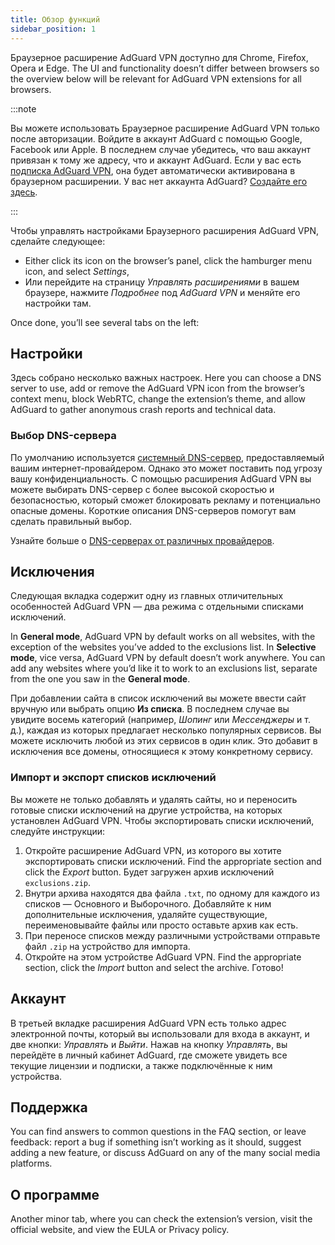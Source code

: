 ```yaml
---
title: Обзор функций
sidebar_position: 1
---
```


Браузерное расширение AdGuard VPN доступно для Chrome, Firefox, Opera и Edge. The UI and functionality doesn’t differ between browsers so the overview below will be relevant for AdGuard VPN extensions for all browsers.

:::note

Вы можете использовать Браузерное расширение AdGuard VPN только после авторизации. Войдите в аккаунт AdGuard с помощью Google, Facebook или Apple. В последнем случае убедитесь, что ваш аккаунт привязан к тому же адресу, что и аккаунт AdGuard. Если у вас есть [подписка AdGuard VPN](/general/subscription), она будет автоматически активирована в браузерном расширении. У вас нет аккаунта AdGuard? [Создайте его здесь](https://auth.adguard.com/registration.html).

:::

Чтобы управлять настройками Браузерного расширения AdGuard VPN, сделайте следующее:

- Either click its icon on the browser’s panel, click the hamburger menu icon, and select *Settings*,
- Или перейдите на страницу *Управлять расширениями* в вашем браузере, нажмите *Подробнее* под *AdGuard VPN* и меняйте его настройки там.

Once done, you’ll see several tabs on the left:

## Настройки

Здесь собрано несколько важных настроек. Here you can choose a DNS server to use, add or remove the AdGuard VPN icon from the browser’s context menu, block WebRTC, change the extension’s theme, and allow AdGuard to gather anonymous crash reports and technical data.

### Выбор DNS-сервера

По умолчанию используется [системный DNS-сервер](https://adguard-dns.io/kb/general/dns-filtering/#what-is-dns), предоставляемый вашим интернет-провайдером. Однако это может поставить под угрозу вашу конфиденциальность. С помощью расширения AdGuard VPN вы можете выбирать DNS-сервер с более высокой скоростью и безопасностью, который сможет блокировать рекламу и потенциально опасные домены. Короткие описания DNS-серверов помогут вам сделать правильный выбор.

Узнайте больше о [DNS-серверах от различных провайдеров](https://adguard-dns.io/kb/general/dns-providers/).

## Исключения

Следующая вкладка содержит одну из главных отличительных особенностей AdGuard VPN — два режима с отдельными списками исключений.

In **General mode**, AdGuard VPN by default works on all websites, with the exception of the websites you’ve added to the exclusions list. In **Selective mode**, vice versa, AdGuard VPN by default doesn’t work anywhere. You can add any websites where you’d like it to work to an exclusions list, separate from the one you saw in the **General mode**.

При добавлении сайта в список исключений вы можете ввести сайт вручную или выбрать опцию **Из списка**. В последнем случае вы увидите восемь категорий (например, *Шопинг* или *Мессенджеры* и т. д.), каждая из которых предлагает несколько популярных сервисов. Вы можете исключить любой из этих сервисов в один клик. Это добавит в исключения все домены, относящиеся к этому конкретному сервису.

### Импорт и экспорт списков исключений

Вы можете не только добавлять и удалять сайты, но и переносить готовые списки исключений на другие устройства, на которых установлен AdGuard VPN. Чтобы экспортировать списки исключений, следуйте инструкции:

1. Откройте расширение AdGuard VPN, из которого вы хотите экспортировать списки исключений. Find the appropriate section and click the *Export* button. Будет загружен архив исключений `exclusions.zip`.
1. Внутри архива находятся два файла `.txt`, по одному для каждого из списков — Основного и Выборочного. Добавляйте к ним дополнительные исключения, удаляйте существующие, переименовывайте файлы или просто оставьте архив как есть.
1. При переносе списков между различными устройствами отправьте файл `.zip` на устройство для импорта.
1. Откройте на этом устройстве AdGuard VPN. Find the appropriate section, click the *Import* button and select the archive. Готово!

## Аккаунт

В третьей вкладке расширения AdGuard VPN есть только адрес электронной почты, который вы использовали для входа в аккаунт, и две кнопки: *Управлять* и *Выйти*. Нажав на кнопку *Управлять*, вы перейдёте в личный кабинет AdGuard, где сможете увидеть все текущие лицензии и подписки, а также подключённые к ним устройства.

## Поддержка

You can find answers to common questions in the FAQ section, or leave feedback: report a bug if something isn’t working as it should, suggest adding a new feature, or discuss AdGuard on any of the many social media platforms.

## О программе

Another minor tab, where you can check the extension’s version, visit the official website, and view the EULA or Privacy policy.
